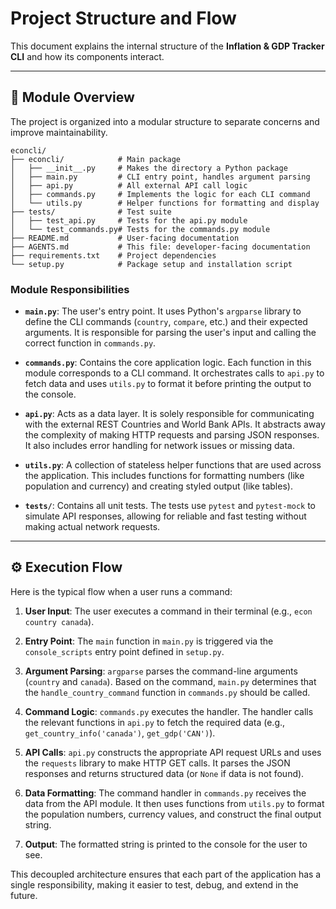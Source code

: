 # Project Structure and Flow

This document explains the internal structure of the **Inflation & GDP Tracker CLI** and how its components interact.

---

## 📂 Module Overview

The project is organized into a modular structure to separate concerns and improve maintainability.

```
econcli/
├── econcli/            # Main package
│   ├── __init__.py     # Makes the directory a Python package
│   ├── main.py         # CLI entry point, handles argument parsing
│   ├── api.py          # All external API call logic
│   ├── commands.py     # Implements the logic for each CLI command
│   └── utils.py        # Helper functions for formatting and display
├── tests/              # Test suite
│   ├── test_api.py     # Tests for the api.py module
│   └── test_commands.py# Tests for the commands.py module
├── README.md           # User-facing documentation
├── AGENTS.md           # This file: developer-facing documentation
├── requirements.txt    # Project dependencies
└── setup.py            # Package setup and installation script
```

### Module Responsibilities

-   **`main.py`**: The user's entry point. It uses Python's `argparse` library to define the CLI commands (`country`, `compare`, etc.) and their expected arguments. It is responsible for parsing the user's input and calling the correct function in `commands.py`.

-   **`commands.py`**: Contains the core application logic. Each function in this module corresponds to a CLI command. It orchestrates calls to `api.py` to fetch data and uses `utils.py` to format it before printing the output to the console.

-   **`api.py`**: Acts as a data layer. It is solely responsible for communicating with the external REST Countries and World Bank APIs. It abstracts away the complexity of making HTTP requests and parsing JSON responses. It also includes error handling for network issues or missing data.

-   **`utils.py`**: A collection of stateless helper functions that are used across the application. This includes functions for formatting numbers (like population and currency) and creating styled output (like tables).

-   **`tests/`**: Contains all unit tests. The tests use `pytest` and `pytest-mock` to simulate API responses, allowing for reliable and fast testing without making actual network requests.

---

## ⚙️ Execution Flow

Here is the typical flow when a user runs a command:

1.  **User Input**: The user executes a command in their terminal (e.g., `econ country canada`).

2.  **Entry Point**: The `main` function in `main.py` is triggered via the `console_scripts` entry point defined in `setup.py`.

3.  **Argument Parsing**: `argparse` parses the command-line arguments (`country` and `canada`). Based on the command, `main.py` determines that the `handle_country_command` function in `commands.py` should be called.

4.  **Command Logic**: `commands.py` executes the handler. The handler calls the relevant functions in `api.py` to fetch the required data (e.g., `get_country_info('canada')`, `get_gdp('CAN')`).

5.  **API Calls**: `api.py` constructs the appropriate API request URLs and uses the `requests` library to make HTTP GET calls. It parses the JSON responses and returns structured data (or `None` if data is not found).

6.  **Data Formatting**: The command handler in `commands.py` receives the data from the API module. It then uses functions from `utils.py` to format the population numbers, currency values, and construct the final output string.

7.  **Output**: The formatted string is printed to the console for the user to see.

This decoupled architecture ensures that each part of the application has a single responsibility, making it easier to test, debug, and extend in the future.
